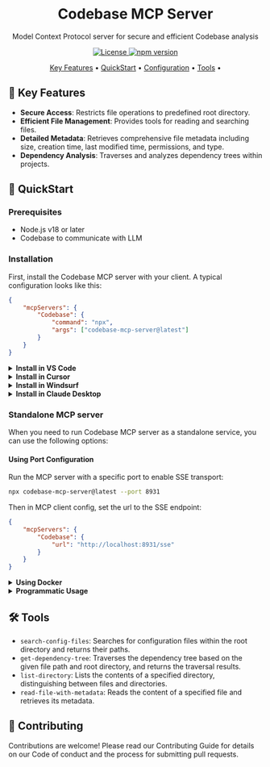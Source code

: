 <p align="center">
  <h1 align="center">Codebase MCP Server</h1>
  <p align="center">Model Context Protocol server for secure and efficient Codebase analysis</p>
</p>

<p align="center">
  <a href="https://github.com/yourusername/codebase-mcp-server/blob/main/LICENSE">
    <img src="https://img.shields.io/badge/license-MIT-blue.svg" alt="License">
  </a>
  <a href="https://www.npmjs.com/package/codebase-mcp-server">
    <img src="https://img.shields.io/npm/v/codebase-mcp-server" alt="npm version">
  </a>
</p>

<p align="center">
  <a href="#-key-features">Key Features</a> •
  <a href="#-quickstart">QuickStart</a> •
  <a href="#%EF%B8%8F-configuration">Configuration</a> •
  <a href="#%EF%B8%8F-tools">Tools</a> •
</p>

## 🌟 Key Features

- **Secure Access**: Restricts file operations to predefined root directory.
- **Efficient File Management**: Provides tools for reading and searching files.
- **Detailed Metadata**: Retrieves comprehensive file metadata including size, creation time, last modified time, permissions, and type.
- **Dependency Analysis**: Traverses and analyzes dependency trees within projects.

## 🚀 QuickStart

### Prerequisites

- Node.js v18 or later
- Codebase to communicate with LLM

### Installation

First, install the Codebase MCP server with your client. A typical configuration looks like this:

```json
{
	"mcpServers": {
		"Codebase": {
			"command": "npx",
			"args": ["codebase-mcp-server@latest"]
		}
	}
}
```

<details><summary><b>Install in VS Code</b></summary>
You can install the Codebase MCP server using the VS Code CLI:

```bash
# For VS Code
code --add-mcp '{"name":"Codebase","command":"npx","args":["codebase-mcp-server@latest"]}'
```

After installation, the Codebase MCP server will be available for use with your GitHub Copilot agent in VS Code.

</details>

<details><summary><b>Install in Cursor</b></summary>
Go to Cursor Settings -> MCP -> Add new MCP Server. Use following configuration:

```json
{
	"mcpServers": {
		"Codebase": {
			"command": "npx",
			"args": ["codebase-mcp-server@latest"]
		}
	}
}
```

</details>

<details><summary><b>Install in Windsurf</b></summary>

Follow Windsuff MCP documentation. Use following configuration:

```json
{
	"mcpServers": {
		"Codebase": {
			"command": "npx",
			"args": ["codebase-mcp-server@latest"]
		}
	}
}
```

</details>

<details><summary><b>Install in Claude Desktop</b></summary>

Follow the MCP install guide, use following configuration:

```json
{
	"mcpServers": {
		"Codebase": {
			"command": "npx",
			"args": ["codebase-mcp-server@latest"]
		}
	}
}
```

</details>

### Standalone MCP server

When you need to run Codebase MCP server as a standalone service, you can use the following options:

#### Using Port Configuration

Run the MCP server with a specific port to enable SSE transport:

```bash
npx codebase-mcp-server@latest --port 8931
```

Then in MCP client config, set the url to the SSE endpoint:

```json
{
	"mcpServers": {
		"Codebase": {
			"url": "http://localhost:8931/sse"
		}
	}
}
```

<details><summary><b>Using Docker</b></summary>

NOTE: Make sure to properly configure MongoDB access when using Docker.

Basic docker configuration:

```json
{
	"mcpServers": {
		"Codebase": {
			"command": "docker",
			"args": ["run", "-i", "--rm", "--init", "--pull=always", "codebase-mcp-server:latest"]
		}
	}
}
```

Build your own Docker image:

```bash
docker build -t codebase-mcp-server .
```

</details>

<details><summary><b>Programmatic Usage</b></summary>

You can also create and run the MCP server programmatically:

```js
import http from 'http';
import { createConnection } from 'codebase-mcp-server';
import { SSEServerTransport } from '@modelcontextprotocol/sdk/server/sse.js';

http.createServer(async (req, res) => {
	// Create MCP server connection
	const connection = await createConnection({
		rootDirectory: '/your/codebase/root/directory/',
	});

	// Setup SSE transport
	const transport = new SSEServerTransport('/messages', res);
	await connection.connect(transport);
});
```

</details>

## 🛠️ Tools

- `search-config-files`: Searches for configuration files within the root directory and returns their paths.
- `get-dependency-tree`: Traverses the dependency tree based on the given file path and root directory, and returns the traversal results.
- `list-directory`: Lists the contents of a specified directory, distinguishing between files and directories.
- `read-file-with-metadata`: Reads the content of a specified file and retrieves its metadata.

## 🤝 Contributing

Contributions are welcome! Please read our Contributing Guide for details on our Code of conduct and the process for submitting pull requests.
